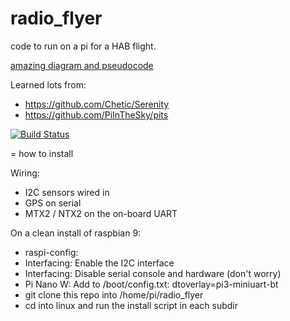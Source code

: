 # radio_flyer

code to run on a pi for a HAB flight.

[amazing diagram and pseudocode](https://photos.app.goo.gl/z1cqi8LFvM8kGdN53)

Learned lots from:
* https://github.com/Chetic/Serenity 
* https://github.com/PiInTheSky/pits

[![Build Status](https://travis-ci.org/trickv/radio_flyer.png)](https://travis-ci.org/trickv/radio_flyer)


= how to install

Wiring:
* I2C sensors wired in
* GPS on serial
* MTX2 / NTX2 on the on-board UART

On a clean install of raspbian 9:
* raspi-config:
 * Interfacing: Enable the I2C interface
 * Interfacing: Disable serial console and hardware (don't worry)
* Pi Nano W: Add to /boot/config.txt: dtoverlay=pi3-miniuart-bt
* git clone this repo into /home/pi/radio_flyer
* cd into linux and run the install script in each subdir
